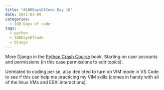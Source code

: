 ```yaml
---
title: "#100DaysOfCode Day 16"
date: 2021-01-09
categories:
  - 100 Days of code
tags:
  - python
  - 100DaysOfCode
  - Django
---
```


More Django in the [Python Crash Course][python-crash-course] book.  Starting on user accounts and permissions (in this case permissions to edit topics).

Unrelated to coding per se, also dedicted to turn on VIM mode in VS Code to see if this can help me practicing my VIM skills (comes in handy with all of the linux VMs and ESXi interactions).


[100DaysOfCode]:https://www.100daysofcode.com/faq/
[python-crash-course]: https://nostarch.com/pythoncrashcourse2e


